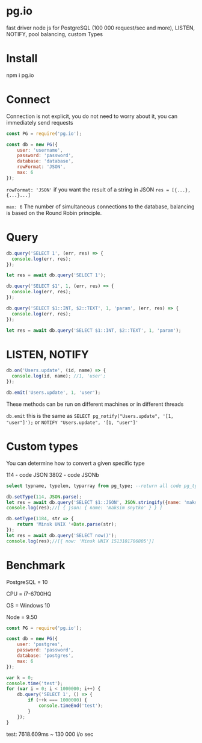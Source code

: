 # pg.io
fast driver node js for PostgreSQL (100 000 request/sec and more), LISTEN, NOTIFY, pool balancing, custom Types

# Install

npm i pg.io

# Сonnect

Сonnection is not explicit, you do not need to worry about it, you can immediately send requests

```js
const PG = require('pg.io');

const db = new PG({
    user: 'username',
    password: 'password',
    database: 'database',
    rowFormat: 'JSON',
    max: 6
});
```
`rowFormat: 'JSON'` if you want the result of a string in JSON  `res = [{...},{...}...]`

`max: 6` The number of simultaneous connections to the database, balancing is based on the Round Robin principle.
# Query

```js
db.query('SELECT 1', (err, res) => {
  console.log(err, res);
});

let res = await db.query('SELECT 1');

db.query('SELECT $1', 1, (err, res) => {
  console.log(err, res);
});

db.query('SELECT $1::INT, $2::TEXT', 1, 'param', (err, res) => {
  console.log(err, res);
});

let res = await db.query('SELECT $1::INT, $2::TEXT', 1, 'param');
```

# LISTEN, NOTIFY
```js
db.on('Users.update', (id, name) => {
  console.log(id, name); //1, 'user';
});

db.emit('Users.update', 1, 'user');
```

These methods can be run on different machines or in different threads

`db.emit` this is the same as `SELECT pg_notify("Users.update", '[1, "user"]');` or `NOTIFY "Users.update", '[1, "user"]'`


# Custom types
You can determine how to convert a given specific type

114 - code JSON
3802 - code JSONb

```sql
select typname, typelem, typarray from pg_type; --return all code pg_type
```

```js
db.setType(114, JSON.parse);
let res = await db.query('SELECT $1::JSON', JSON.stringify({name: 'maksim snytko'}));
console.log(res);//[ { json: { name: 'maksim snytko' } } ]

db.setType(1184, str => {
    return 'Minsk UNIX '+Date.parse(str);
});
let res = await db.query('SELECT now()');
console.log(res);//[{ now: 'Minsk UNIX 1513101706805'}]
```

# Benchmark

PostgreSQL = 10

CPU = i7-6700HQ

OS = Windows 10

Node = 9.50

```js
const PG = require('pg.io');

const db = new PG({
    user: 'postgres',
    password: 'password',
    database: 'postgres',
    max: 6
});

var k = 0;
console.time('test');
for (var i = 0; i < 1000000; i++) {
    db.query('SELECT 1', () => {
        if (++k === 1000000) {
            console.timeEnd('test');
        }
    });
}
```

test: 7618.609ms ~ 130 000 i/o sec

